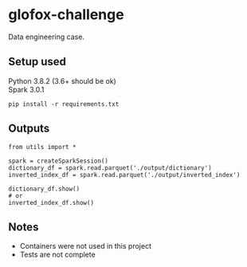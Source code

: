 # glofox-challenge
Data engineering case.

## Setup used
Python 3.8.2 (3.6+ should be ok)  
Spark 3.0.1  

    pip install -r requirements.txt

## Outputs

    from utils import *

    spark = createSparkSession()
    dictionary_df = spark.read.parquet('./output/dictionary')
    inverted_index_df = spark.read.parquet('./output/inverted_index')

    dictionary_df.show()
    # or
    inverted_index_df.show()

## Notes
- Containers were not used in this project
- Tests are not complete